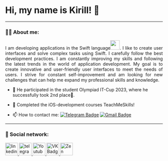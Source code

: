# Hi, my name is Kirill! 👋

---

### :man_technologist: About me:

<p align="justify">
I am developing applications in the Swift language<img src="https://media.giphy.com/media/WUlplcMpOCEmTGBtBW/giphy.gif" width="30px">. I like to create user interfaces and solve complex tasks using Swift. I carefully follow the best development practices. I am constantly improving my skills and following the latest trends in the world of application development. My goal is to create innovative and user-friendly user interfaces to meet the needs of users. I strive for constant self-improvement and am looking for new challenges that can help me expand my professional skills and knowledge.
</p>

- :telescope: He participated in the student Olympiad IT-Cup 2023, where he successfully took 2nd place🥈.

- :seedling: Completed the iOS-development courses TeachMeSkills!

- :mailbox: How to contact me:  [![Telegram Badge](https://img.shields.io/badge/-KirillManuilenko-blue?style=flat&logo=Telegram&logoColor=white)](https://t.me/KirillManuilenko) [![Gmail Badge](https://img.shields.io/badge/-Gmail-red?style=flat&logo=Gmail&logoColor=white)](mailto:m.kirill4163@gmail.com)

---

### 🤝 Social network:

  <div id="badges">
    <a href="https://www.linkedin.com/in/kirillmanuilenko/" target="_blank">
      <img src="https://cdn-icons-png.flaticon.com/512/2504/2504799.png" width="40" height="40" alt="linkedin" />
    </a>
    <a href="https://t.me/tehnomaniak07" target="_blank">
      <img src="https://cdn-icons-png.flaticon.com/512/2111/2111646.png" width="40" height="40" alt="telegram group" />
    </a>
    <a href="https://www.youtube.com/channel/UCbORpXVw1JNc0JYFSUqLWXA" target="_blank">
      <img src="https://cdn-icons-png.flaticon.com/512/3670/3670147.png" width="40" height="40" alt="Youtube"/>
    </a>
    <a href="https://vk.com/f1ll_zzz" target="_blank">
      <img src="https://cdn-icons-png.flaticon.com/512/145/145813.png" width="40" height="40" alt="VK Badge"/>
    </a>
    <a href="https://dzen.ru/tehnomaniak" target="_blank">
      <img src="https://upload.wikimedia.org/wikipedia/commons/thumb/a/ab/Yandex_Zen_logo_icon.svg/1024px-Yandex_Zen_logo_icon.svg.png" width="40" height="40" alt="Zen Badge"/>
    </a>
  </div>

